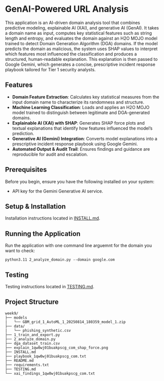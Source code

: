 # GenAI-Powered URL Analysis

This application is an AI-driven domain analysis tool that combines predictive modeling, explainable AI (XAI), and generative AI (GenAI). It takes a domain name as input, computes key statistical features such as string length and entropy, and evaluates the domain against an H2O MOJO model trained to detect Domain Generation Algorithm (DGA) domains. If the model predicts the domain as malicious, the system uses SHAP values to interpret which features most influenced the classification and produces a structured, human-readable explanation. This explanation is then passed to Google Gemini, which generates a concise, prescriptive incident response playbook tailored for Tier 1 security analysts.

## Features

-   **Domain Feature Extraction**: Calculates key statistical measures from the input domain name to characterize its randomness and structure.
-   **Machine Learning Classification**: Loads and applies an H2O MOJO model trained to distinguish between legitimate and DGA-generated domains.
-   **Explainable AI (XAI) with SHAP**: Generates SHAP force plots and textual explanations that identify how features influenced the model’s prediction.
-   **Generative AI (Gemini) Integration**: Converts model explanations into a prescriptive incident response playbook using Google Gemini.
-   **Automated Output & Audit Trail**: Ensures findings and guidance are reproducible for audit and escalation.

## Prerequisites

Before you begin, ensure you have the following installed on your system:
-   API key for the Gemini Generative AI service.

## Setup & Installation

Installation instructions located in [INSTALL.md](INSTALL.md).

## Running the Application

Run the application with one command line arguemnt for the domain you want to check:

```python3.11 2_analyze_domain.py --domain google.com```

## Testing

Testing instructions located in [TESTING.md](TESTING.md).

## Project Structure
```
week9/
├── models
|   └── GBM_grid_1_AutoML_1_20250814_180359_model_1.zip
├── data/
|   └── phishing_synthetic.csv
├── 1_train_and_export.py
├── 2_analyze_domain.py
├── dga_dataset_train.csv
├── explain_1qw0wj01buakpscg_com_shap_force.png
├── INSTALL.md
├── playbook_1qw0wj01buakpscg_com.txt
├── README.md
├── requirements.txt
├── TESTING.md
└── xai_findings_1qw0wj01buakpscg_com.txt
```
